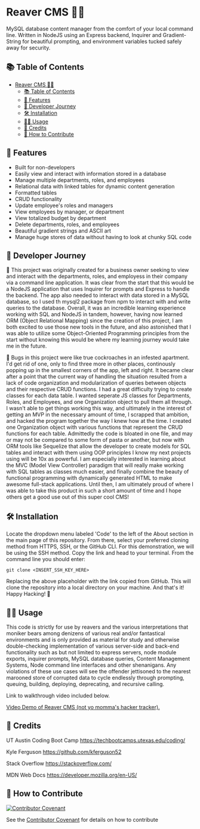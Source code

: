 # Reaver CMS 🏴‍☠️
MySQL database content manager from the comfort of your local command line. Written in NodeJS using an Express backend, Inquirer and Gradient-String for beautiful prompting, and environment variables tucked safely away for security.

## 📚 Table of Contents
- [Reaver CMS 🏴‍☠️](#reaver-cms-️)
  - [📚 Table of Contents](#-table-of-contents)
  - [🧾 Features](#-features)
  - [📖 Developer Journey](#-developer-journey)
  - [🛠️ Installation](#️-installation)
  - [👨‍🏫 Usage](#-usage)
  - [🥂 Credits](#-credits)
  - [👋 How to Contribute](#-how-to-contribute)

## 🧾 Features
- Built for non-developers
- Easily view and interact with information stored in a database
- Manage multiple departments, roles, and employees
- Relational data with linked tables for dynamic content generation
- Formatted tables
- CRUD functionality
- Update employee's roles and managers
- View employees by manager, or department
- View totalized budget by department
- Delete departments, roles, and employees
- Beautiful gradient strings and ASCII art
- Manage huge stores of data without having to look at chunky SQL code

## 📖 Developer Journey

📓 This project was originally created for a business owner seeking to view and interact with the departments, roles, and employess in their company via a command line application. It was clear from the start that this would be a NodeJS application that uses Inquirer for prompts and Express to handle the backend. The app also needed to interact with data stored in a MySQL database, so I used th mysql2 package from npm to interact with and write queries to the database. Overall, it was an incredible learning experience working with SQL and NodeJS in tandem, however, having now learned ORM (Object Relational Mapping) since the creation of this project, I am both excited to use those new tools in the future, and also astonished that I was able to utilize some Object-Oriented Programming principles from the start without knowing this would be where my learning journey would take me in the future.

🦟 Bugs in this project were like true cockroaches in an infested apartment. I'd get rid of one, only to find three more in other places, continously popping up in the smallest corners of the app, left and right. It became clear after a point that the current way of handling the situation resulted from a lack of code organization and modularization of queries between objects and their respective CRUD functions. I had a great difficulty trying to create classes for each data table. I wanted seperate JS classes for Departments, Roles, and Employees, and one Organization object to pull them all through. I wasn't able to get things working this way, and ultimately in the interest of getting an MVP in the necessary amount of time, I scrapped that ambition, and hacked the program together the way I knew how at the time. I created one Organization object with various functions that represent the CRUD functions for each table. Admittedly the code is bloated in one file, and may or may not be compared to some form of pasta or another, but now with ORM tools like Sequelize that allow the developer to create models for SQL tables and interact with them using OOP principles I know my next projects using will be 10x as powerful. I am especially interested in learning about the MVC (Model View Controller) paradigm that will really make working with SQL tables as classes much easier, and finally combine the beauty of functional programming with dynamically generated HTML to make awesome full-stack applications. Until then, I am ultimately proud of where I was able to take this product in such a short amount of time and I hope others get a good use out of this super cool CMS!

## 🛠️ Installation
Locate the dropdown menu labeled 'Code' to the left of the About section in the main page of this repository. From there, select your preferred cloning method from HTTPS, SSH, or the GitHub CLI. For this demonstration, we will be using the SSH method. Copy the link and head to your terminal. From the command line you should enter:

    git clone <INSERT_SSH_KEY_HERE>

Replacing the above placeholder with the link copied from GitHub. This will clone the repository into a local directory on your machine. And that's it! Happy Hacking! 🚀

## 👨‍🏫 Usage
This code is strictly for use by reavers and the various interpretations that moniker bears among denizens of various real and/or fantastical environments and is only provided as material for study and otherwise double-checking implementation of various server-side and back-end functionality such as but not limited to express servers, node module exports, inquirer prompts, MySQL database queries, Content Management Systems, Node command line interfaces and other shenanigans. Any violations of these use cases will see the offender jettisoned to the nearest marooned store of corrupted data to cycle endlessly through prompting, queuing, building, deploying, deprecating, and recursive calling.

Link to walkthrough video included below.

   [Video Demo of Reaver CMS (not yo momma's hacker tracker).](https://www.youtube.com/watch?v=1OlIXnaXYYc)

## 🥂 Credits
UT Austin Coding Boot Camp https://techbootcamps.utexas.edu/coding/

Kyle Ferguson https://github.com/kferguson52

Stack Overflow https://stackoverflow.com/

MDN Web Docs https://developer.mozilla.org/en-US/


## 👋 How to Contribute
[![Contributor Covenant](https://img.shields.io/badge/Contributor%20Covenant-2.1-4baaaa.svg)](code_of_conduct.md)

See the [Contributor Covenant](https://www.contributor-covenant.org/) for details on how to contribute
